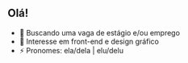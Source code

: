 ## Olá! 

- 🔭 Buscando uma vaga de estágio e/ou emprego 
- 💬 Interesse em front-end e design gráfico
- ⚡ Pronomes: ela/dela | elu/delu
